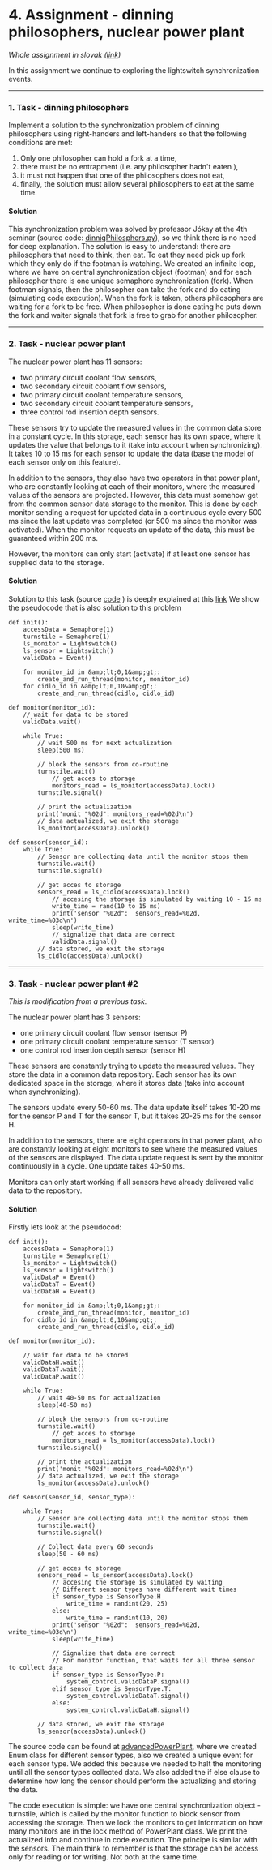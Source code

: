 # 4. Assignment - dinning philosophers, nuclear power plant

_Whole assignment in slovak ([link](https://uim.fei.stuba.sk/i-ppds/4-cvicenie-vecerajuci-filozofi-atomova-elektraren-%f0%9f%8d%bd%ef%b8%8f/))_

In this assignment we continue to exploring the lightswitch synchronization events.

---
### 1. Task - dinning philosophers
Implement a solution to the synchronization problem of dinning philosophers using right-handers and left-handers so 
that the following conditions are met:

1. Only one philosopher can hold a fork at a time,
2. there must be no entrapment (i.e. any philosopher hadn't eaten ),
3. it must not happen that one of the philosophers does not eat,
4. finally, the solution must allow several philosophers to eat at the same time.


#### Solution

This synchronization problem was solved by professor Jókay at the 4th seminar (source code: [dinnigPhilosphers.py](dinningPhilosophers.py)), so we think
there is no need for deep explanation. The solution is easy to understand: there are philosophers 
that need to think, then eat. To eat they need pick up fork which they only do if the footman is watching.
We created an infinite loop, where we have on central synchronization object (footman) and for each philosopher there is 
one unique semaphore synchronization (fork). When footman signals, then the philosopher can take the fork and do eating (simulating 
code execution). When the fork is taken, others philosophers are waiting for a fork to be free. When philosopher is done 
eating he puts down the fork and waiter signals that fork is free to grab for another philosopher.

---
### 2. Task - nuclear power plant

The nuclear power plant has 11 sensors:

* two primary circuit coolant flow sensors,
* two secondary circuit coolant flow sensors,
* two primary circuit coolant temperature sensors,
* two secondary circuit coolant temperature sensors,
* three control rod insertion depth sensors.

These sensors try to update the measured values in the common data store in a constant cycle. 
In this storage, each sensor has its own space, where it updates the value that belongs to it (take into account when synchronizing). 
It takes 10 to 15 ms for each sensor to update the data (base the model of each sensor only on this feature).

In addition to the sensors, they also have two operators in that power plant, who are constantly looking at each of their monitors, 
where the measured values of the sensors are projected. However, this data must somehow get from the common sensor data storage to the monitor. 
This is done by each monitor sending a request for updated data 
in a continuous cycle every 500 ms since the last update was completed (or 500 ms since the monitor was activated). 
When the monitor requests an update of the data, this must be guaranteed within 200 ms.

However, the monitors can only start (activate) if at least one sensor has supplied data to the storage.

#### Solution

Solution to this task (source [code](nuclearPowerPlant.py) ) is deeply explained at this [link](https://uim.fei.stuba.sk/i-ppds/4-cvicenie-vecerajuci-filozofi-atomova-elektraren-%f0%9f%8d%bd%ef%b8%8f/)
We show the pseudocode that is also solution to this problem
```
def init():
    accessData = Semaphore(1)
    turnstile = Semaphore(1)
    ls_monitor = Lightswitch()
    ls_sensor = Lightswitch()
    validData = Event()

    for monitor_id in &amp;lt;0,1&amp;gt;:
        create_and_run_thread(monitor, monitor_id)
    for cidlo_id in &amp;lt;0,10&amp;gt;:
        create_and_run_thread(cidlo, cidlo_id)

def monitor(monitor_id):
    // wait for data to be stored
    validData.wait()

    while True:
        // wait 500 ms for next actualization
        sleep(500 ms)

        // block the sensors from co-routine
        turnstile.wait()
            // get acces to storage
            monitors_read = ls_monitor(accessData).lock()
        turnstile.signal()

        // print the actualization
        print('monit "%02d": monitors_read=%02d\n')
        // data actualized, we exit the storage
        ls_monitor(accessData).unlock()

def sensor(sensor_id):
    while True:
        // Sensor are collecting data until the monitor stops them
        turnstile.wait()
        turnstile.signal()

        // get acces to storage
        sensors_read = ls_cidlo(accessData).lock()
            // accesing the storage is simulated by waiting 10 - 15 ms
            write_time = rand(10 to 15 ms)
            print('sensor "%02d":  sensors_read=%02d, write_time=%03d\n')
            sleep(write_time)
            // signalize that data are correct
            validData.signal()
        // data stored, we exit the storage
        ls_cidlo(accessData).unlock()

```
---
### 3. Task - nuclear power plant #2
_This is modification from a previous task._


The nuclear power plant has 3 sensors:

* one primary circuit coolant flow sensor (sensor P)
* one primary circuit coolant temperature sensor (T sensor)
* one control rod insertion depth sensor (sensor H)

These sensors are constantly trying to update the measured values. They store the data in a common data repository. 
Each sensor has its own dedicated space in the storage, where it stores data (take into account when synchronizing).

The sensors update every 50-60 ms. The data update itself takes 10-20 ms for the sensor P and T for the sensor T, but it takes 20-25 ms for the sensor H.

In addition to the sensors, there are eight operators in that power plant, who are constantly looking at eight monitors to see where the measured values of the sensors are displayed. 
The data update request is sent by the monitor continuously in a cycle. One update takes 40-50 ms.

Monitors can only start working if all sensors have already delivered valid data to the repository.

#### Solution
Firstly lets look at the pseudocod:

```
def init():
    accessData = Semaphore(1)
    turnstile = Semaphore(1)
    ls_monitor = Lightswitch()
    ls_sensor = Lightswitch()
    validDataP = Event()
    validDataT = Event()
    validDataH = Event()

    for monitor_id in &amp;lt;0,1&amp;gt;:
        create_and_run_thread(monitor, monitor_id)
    for cidlo_id in &amp;lt;0,10&amp;gt;:
        create_and_run_thread(cidlo, cidlo_id)

def monitor(monitor_id):

    // wait for data to be stored
    validDataH.wait()
    validDataT.wait()
    validDataP.wait()
    
    while True:
        // wait 40-50 ms for actualization
        sleep(40-50 ms)

        // block the sensors from co-routine
        turnstile.wait()
            // get acces to storage
            monitors_read = ls_monitor(accessData).lock()
        turnstile.signal()

        // print the actualization
        print('monit "%02d": monitors_read=%02d\n')
        // data actualized, we exit the storage
        ls_monitor(accessData).unlock()

def sensor(sensor_id, sensor_type):

    while True:
        // Sensor are collecting data until the monitor stops them
        turnstile.wait()
        turnstile.signal()
        
        // Collect data every 60 seconds
        sleep(50 - 60 ms)   
        
        // get acces to storage
        sensors_read = ls_sensor(accessData).lock()
            // accesing the storage is simulated by waiting
            // Different sensor types have different wait times
            if sensor_type is SensorType.H
                write_time = randint(20, 25)
            else:
                write_time = randint(10, 20)
            print('sensor "%02d":  sensors_read=%02d, write_time=%03d\n')
            sleep(write_time)
            
            // Signalize that data are correct
            // For monitor function, that waits for all three sensor to collect data
            if sensor_type is SensorType.P:
                system_control.validDataP.signal()
            elif sensor_type is SensorType.T:
                system_control.validDataT.signal()
            else:
                system_control.validDataH.signal()
                
        // data stored, we exit the storage
        ls_sensor(accessData).unlock()

```
The source code can be found at [advancedPowerPlant](advancedPowerPlant.py), where we created Enum class for different 
sensor types, also we created a unique event for each sensor type. We added this because we needed to halt the monitoring
until all the sensor types collected data. We also added the if else clause to determine how long the sensor should 
perform the actualizing and storing the data. 

The code execution is simple: we have one central synchronization object - turnstile, which is called by the monitor 
function to block sensor from accessing the storage. Then we lock the monitors to get information on how many monitors
are in the lock method of PowerPlant class. We print the actualized info and continue in code execution. The principe
is similar with the sensors. The main think to remember is that the storage can be access only for reading or for writing.
Not both at the same time.
